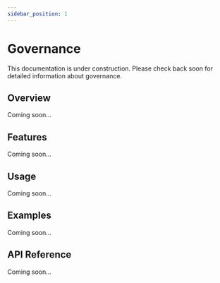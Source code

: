 ```yaml
---
sidebar_position: 1
---
```


# Governance

This documentation is under construction. Please check back soon for detailed information about governance.

## Overview

Coming soon...

## Features

Coming soon...

## Usage

Coming soon...

## Examples

Coming soon...

## API Reference

Coming soon...
